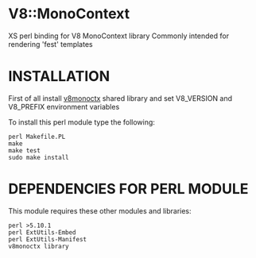 # V8::MonoContext

XS perl binding for V8 MonoContext library
Commonly intended for rendering 'fest' templates

# INSTALLATION

First of all install [v8monoctx][1] shared library and set 
V8_VERSION and V8_PREFIX environment variables

To install this perl module type the following:

    perl Makefile.PL
    make
    make test
    sudo make install

# DEPENDENCIES FOR PERL MODULE

This module requires these other modules and libraries:

    perl >5.10.1
    perl ExtUtils-Embed
    perl ExtUtils-Manifest
    v8monoctx library


[1]: https://github.com/fsitedev/v8monoctx
